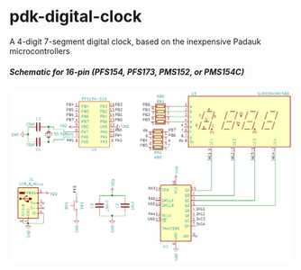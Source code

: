 # pdk-digital-clock
A 4-digit 7-segment digital clock, based on the inexpensive Padauk microcontrollers

##### Schematic for 16-pin (PFS154, PFS173, PMS152, or PMS154C)
![Schematic](https://github.com/serisman/pdk-digital-clock/blob/master/img/Schematic.png?raw=true)

